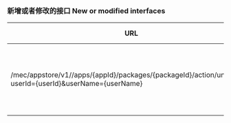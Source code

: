 ### 新增或者修改的接口 New or modified interfaces

| URL                                                          | Method | Change Type | Request                                                      | Response            |
| ------------------------------------------------------------ | ------ | ----------- | ------------------------------------------------------------ | ------------------- |
| /mec/appstore/v1//apps/{appId}/packages/{packageId}/action/unpublish?userId={userId}&userName={userName} | POST   | Add         | Path Param: <br />appId, packageId<br />Requrest param:<br />userId, username | “Unpublish Success” |

